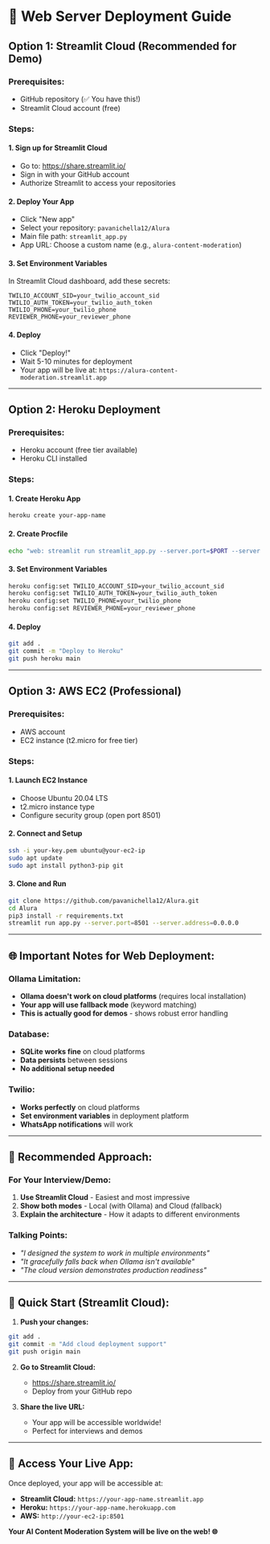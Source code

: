 # 🚀 Web Server Deployment Guide

## Option 1: Streamlit Cloud (Recommended for Demo)

### Prerequisites:
- GitHub repository (✅ You have this!)
- Streamlit Cloud account (free)

### Steps:

#### 1. **Sign up for Streamlit Cloud**
- Go to: https://share.streamlit.io/
- Sign in with your GitHub account
- Authorize Streamlit to access your repositories

#### 2. **Deploy Your App**
- Click "New app"
- Select your repository: `pavanichella12/Alura`
- Main file path: `streamlit_app.py`
- App URL: Choose a custom name (e.g., `alura-content-moderation`)

#### 3. **Set Environment Variables**
In Streamlit Cloud dashboard, add these secrets:
```
TWILIO_ACCOUNT_SID=your_twilio_account_sid
TWILIO_AUTH_TOKEN=your_twilio_auth_token
TWILIO_PHONE=your_twilio_phone
REVIEWER_PHONE=your_reviewer_phone
```

#### 4. **Deploy**
- Click "Deploy!"
- Wait 5-10 minutes for deployment
- Your app will be live at: `https://alura-content-moderation.streamlit.app`

---

## Option 2: Heroku Deployment

### Prerequisites:
- Heroku account (free tier available)
- Heroku CLI installed

### Steps:

#### 1. **Create Heroku App**
```bash
heroku create your-app-name
```

#### 2. **Create Procfile**
```bash
echo "web: streamlit run streamlit_app.py --server.port=$PORT --server.address=0.0.0.0" > Procfile
```

#### 3. **Set Environment Variables**
```bash
heroku config:set TWILIO_ACCOUNT_SID=your_twilio_account_sid
heroku config:set TWILIO_AUTH_TOKEN=your_twilio_auth_token
heroku config:set TWILIO_PHONE=your_twilio_phone
heroku config:set REVIEWER_PHONE=your_reviewer_phone
```

#### 4. **Deploy**
```bash
git add .
git commit -m "Deploy to Heroku"
git push heroku main
```

---

## Option 3: AWS EC2 (Professional)

### Prerequisites:
- AWS account
- EC2 instance (t2.micro for free tier)

### Steps:

#### 1. **Launch EC2 Instance**
- Choose Ubuntu 20.04 LTS
- t2.micro instance type
- Configure security group (open port 8501)

#### 2. **Connect and Setup**
```bash
ssh -i your-key.pem ubuntu@your-ec2-ip
sudo apt update
sudo apt install python3-pip git
```

#### 3. **Clone and Run**
```bash
git clone https://github.com/pavanichella12/Alura.git
cd Alura
pip3 install -r requirements.txt
streamlit run app.py --server.port=8501 --server.address=0.0.0.0
```

---

## 🌐 **Important Notes for Web Deployment:**

### **Ollama Limitation:**
- **Ollama doesn't work on cloud platforms** (requires local installation)
- **Your app will use fallback mode** (keyword matching)
- **This is actually good for demos** - shows robust error handling

### **Database:**
- **SQLite works fine** on cloud platforms
- **Data persists** between sessions
- **No additional setup needed**

### **Twilio:**
- **Works perfectly** on cloud platforms
- **Set environment variables** in deployment platform
- **WhatsApp notifications** will work

---

## 🎯 **Recommended Approach:**

### **For Your Interview/Demo:**
1. **Use Streamlit Cloud** - Easiest and most impressive
2. **Show both modes** - Local (with Ollama) and Cloud (fallback)
3. **Explain the architecture** - How it adapts to different environments

### **Talking Points:**
- *"I designed the system to work in multiple environments"*
- *"It gracefully falls back when Ollama isn't available"*
- *"The cloud version demonstrates production readiness"*

---

## 🚀 **Quick Start (Streamlit Cloud):**

1. **Push your changes:**
```bash
git add .
git commit -m "Add cloud deployment support"
git push origin main
```

2. **Go to Streamlit Cloud:**
   - https://share.streamlit.io/
   - Deploy from your GitHub repo

3. **Share the live URL:**
   - Your app will be accessible worldwide!
   - Perfect for interviews and demos

---

## 📱 **Access Your Live App:**
Once deployed, your app will be accessible at:
- **Streamlit Cloud:** `https://your-app-name.streamlit.app`
- **Heroku:** `https://your-app-name.herokuapp.com`
- **AWS:** `http://your-ec2-ip:8501`

**Your AI Content Moderation System will be live on the web! 🌐**